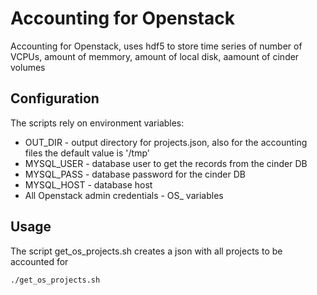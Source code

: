 # Accounting for Openstack

Accounting for Openstack, uses hdf5 to store time series of number of VCPUs, amount of memmory, amount of local disk, aamount of cinder volumes

## Configuration

The scripts rely on environment variables:

* OUT_DIR - output directory for projects.json, also for the accounting files the default value is '/tmp' 
* MYSQL_USER - database user to get the records from the cinder DB
* MYSQL_PASS - database password for the cinder DB
* MYSQL_HOST - database host
* All Openstack admin credentials - OS_ variables

## Usage

The script get_os_projects.sh creates a json with all projects to be accounted for

```
./get_os_projects.sh
```


